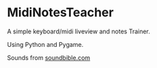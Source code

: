 # MidiNotesTeacher

A simple keyboard/midi liveview and notes Trainer.

Using Python and Pygame.

Sounds from [soundbible.com](https://www.soundbible.com/)
